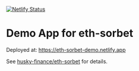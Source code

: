 [![Netlify Status](https://api.netlify.com/api/v1/badges/9d07c093-3513-4b3c-9e7a-45ef6763a69d/deploy-status)](https://app.netlify.com/sites/eth-sorbet-demo/deploys)

# Demo App for eth-sorbet

Deployed at: https://eth-sorbet-demo.netlify.app

See [husky-finance/eth-sorbet](https://github.com/husky-finance/eth-sorbet) for details.
